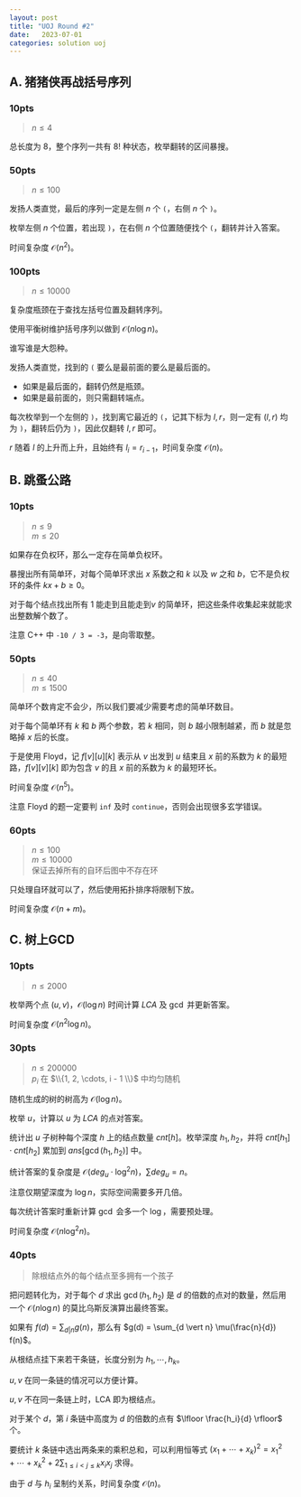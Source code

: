 ```yaml
---
layout: post
title: "UOJ Round #2"
date:   2023-07-01
categories: solution uoj
---
```


## A. 猪猪侠再战括号序列

### 10pts

>   $n \le 4$

总长度为 $8$，整个序列一共有 $8!$ 种状态，枚举翻转的区间暴搜。

### 50pts

>   $n \le 100$

发扬人类直觉，最后的序列一定是左侧 $n$ 个 `(`，右侧 $n$ 个 `)`。

枚举左侧 $n$ 个位置，若出现 `)`，在右侧 $n$ 个位置随便找个 `(`，翻转并计入答案。

时间复杂度 $\mathcal O(n^2)$。

### 100pts

>   $n \le 10000$

复杂度瓶颈在于查找左括号位置及翻转序列。

使用平衡树维护括号序列以做到 $\mathcal O(n \log n)$。

谁写谁是大怨种。

发扬人类直觉，找到的 `(` 要么是最前面的要么是最后面的。

*   如果是最后面的，翻转仍然是瓶颈。
*   如果是最前面的，则只需翻转端点。

每次枚举到一个左侧的 `)`，找到离它最近的 `(`，记其下标为 $l, r$，则一定有 $(l, r)$ 均为 `)`，翻转后仍为 `)`，因此仅翻转 $l, r$ 即可。

$r$ 随着 $l$ 的上升而上升，且始终有 $l_i = r_{i - 1}$，时间复杂度 $\mathcal O(n)$。

## B. 跳蚤公路

### 10pts

>   $n \le 9$  
>   $m \le 20$

如果存在负权环，那么一定存在简单负权环。

暴搜出所有简单环，对每个简单环求出 $x$ 系数之和 $k$ 以及 $w$ 之和 $b$，它不是负权环的条件 $kx + b \geq 0$。

对于每个结点找出所有 $1$ 能走到且能走到$v$ 的简单环，把这些条件收集起来就能求出整数解个数了。

注意 C++ 中 `-10 / 3 = -3`，是向零取整。

### 50pts

>   $n \le 40$  
>   $m \le 1500$

简单环个数肯定不会少，所以我们要减少需要考虑的简单环数目。

对于每个简单环有 $k$ 和 $b$ 两个参数，若 $k$ 相同，则 $b$ 越小限制越紧，而 $b$ 就是忽略掉 $x$ 后的长度。

于是使用 Floyd，记 $f[v][u][k]$ 表示从 $v$ 出发到 $u$ 结束且 $x$ 前的系数为 $k$ 的最短路，$f[v][v][k]$ 即为包含 $v$ 的且 $x$ 前的系数为 $k$ 的最短环长。

时间复杂度 $\mathcal O(n^5)$。

注意 Floyd 的题一定要判 `inf` 及时 `continue`，否则会出现很多玄学错误。

### 60pts

>   $n \le 100$  
>   $m \le 10000$  
>   保证去掉所有的自环后图中不存在环

只处理自环就可以了，然后使用拓扑排序将限制下放。

时间复杂度 $\mathcal O(n + m)$。

## C. 树上GCD

### 10pts

>   $n \le 2000$

枚举两个点 $(u, v)$，$\mathcal O(\log n)$ 时间计算 $LCA$ 及 $\gcd$ 并更新答案。

时间复杂度 $\mathcal O(n^2 \log n)$。

### 30pts

>   $n \leq 200000$  
>   $p_i$ 在 $\\{1, 2, \cdots, i - 1 \\}$ 中均匀随机

随机生成的树的树高为 $\mathcal O(\log n)$。

枚举 $u$，计算以 $u$ 为 $LCA$ 的点对答案。

统计出 $u$ 子树种每个深度 $h$ 上的结点数量 $cnt[h]$。枚举深度 $h_1, h_2$，并将 $cnt[h_1] \cdot cnt[h_2]$ 累加到 $ans[\gcd(h_1, h_2)]$ 中。

统计答案的复杂度是 $\mathcal O(deg_u \cdot \log^2 n)$，$\sum deg_u = n$。

注意仅期望深度为 $\log n$，实际空间需要多开几倍。

每次统计答案时重新计算 $\gcd$ 会多一个 $\log$，需要预处理。

时间复杂度 $\mathcal O(n \log^2 n)$。

### 40pts

>   除根结点外的每个结点至多拥有一个孩子

把问题转化为，对于每个 $d$ 求出 $\gcd(h_1, h_2)$ 是 $d$ 的倍数的点对的数量，然后用一个 $\mathcal O(n \log n)$ 的莫比乌斯反演算出最终答案。

如果有 $f(d) = \sum_{d \vert n} g(n)$，那么有 $g(d) = \sum_{d \vert n} \mu(\frac{n}{d}) f(n)$。

从根结点挂下来若干条链，长度分别为 $h_1, \cdots, h_k$。

$u, v$ 在同一条链的情况可以方便计算。

$u, v$ 不在同一条链上时，LCA 即为根结点。

对于某个 $d$，第 $i$ 条链中高度为 $d$ 的倍数的点有 $\lfloor \frac{h_i}{d} \rfloor$ 个。

要统计 $k$ 条链中选出两条来的乘积总和，可以利用恒等式 $(x_1 + \cdots + x_k)^2 = x_1^2 + \cdots + x_k^2 + 2\sum_{1 \le i \lt j \le k} x_i x_j$ 求得。

由于 $d$ 与 $h_i$ 呈制约关系，时间复杂度 $\mathcal O(n)$。